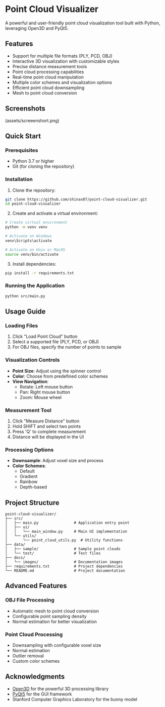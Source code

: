 # Point Cloud Visualizer

A powerful and user-friendly point cloud visualization tool built with Python, leveraging Open3D and PyQt5.

## Features

- Support for multiple file formats (PLY, PCD, OBJ)
- Interactive 3D visualization with customizable styles
- Precise distance measurement tools
- Point cloud processing capabilities
- Real-time point cloud manipulation
- Multiple color schemes and visualization options
- Efficient point cloud downsampling
- Mesh to point cloud conversion

## Screenshots

(assets/screeenshort.png)

## Quick Start

### Prerequisites
- Python 3.7 or higher
- Git (for cloning the repository)

### Installation

1. Clone the repository:
```bash
git clone https://github.com/shinas07/point-cloud-visualizer.git
cd point-cloud-visualizer
```

2. Create and activate a virtual environment:
```bash
# Create virtual environment
python -m venv venv

# Activate on Windows
venv\Scripts\activate

# Activate on Unix or MacOS
source venv/bin/activate
```

3. Install dependencies:
```bash
pip install -r requirements.txt
```

### Running the Application
```bash
python src/main.py
```

## Usage Guide

### Loading Files
1. Click "Load Point Cloud" button
2. Select a supported file (PLY, PCD, or OBJ)
3. For OBJ files, specify the number of points to sample

### Visualization Controls
- **Point Size**: Adjust using the spinner control
- **Color**: Choose from predefined color schemes
- **View Navigation**:
  - Rotate: Left mouse button
  - Pan: Right mouse button
  - Zoom: Mouse wheel

### Measurement Tool
1. Click "Measure Distance" button
2. Hold SHIFT and select two points
3. Press 'Q' to complete measurement
4. Distance will be displayed in the UI

### Processing Options
- **Downsample**: Adjust voxel size and process
- **Color Schemes**:
  - Default
  - Gradient
  - Rainbow
  - Depth-based

## Project Structure

```
point-cloud-visualizer/
├── src/
│   ├── main.py                # Application entry point
│   ├── ui/
│   │   └── main_window.py     # Main UI implementation
│   └── utils/
│       └── point_cloud_utils.py  # Utility functions
├── data/
│   ├── sample/                # Sample point clouds
│   └── test/                  # Test files
├── docs/
│   └── images/                # Documentation images
├── requirements.txt           # Project dependencies
└── README.md                  # Project documentation
```

## Advanced Features

### OBJ File Processing
- Automatic mesh to point cloud conversion
- Configurable point sampling density
- Normal estimation for better visualization

### Point Cloud Processing
- Downsampling with configurable voxel size
- Normal estimation
- Outlier removal
- Custom color schemes

## Acknowledgments
- [Open3D](http://www.open3d.org/) for the powerful 3D processing library
- [PyQt5](https://www.riverbankcomputing.com/software/pyqt/) for the GUI framework
- Stanford Computer Graphics Laboratory for the bunny model
